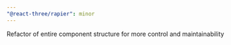 ```yaml
---
"@react-three/rapier": minor
---
```


Refactor of entire component structure for more control and maintainability
